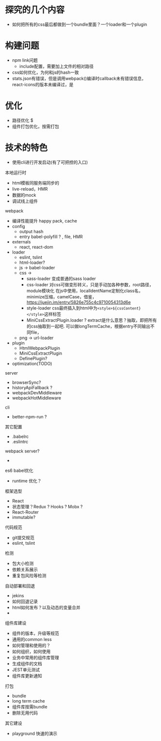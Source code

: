 # 探究的几个内容

* 如何把所有的css最后都做到一个bundle里面？一个loader和一个plugin

# 构建问题

* npm link问题
    * include配置，需要加上文件的相对路径
* css如何优化，为何和js的hash一致
* stats.json有错误，但是调用webpack()编译时callback未有错误信息，react-icons的版本未编译过，是

# 优化

* 路径优化 $
* 组件打包优化，按需打包

# 技术的特色

* 使用cli进行开发启动(有了可把控的入口)

本地运行时

* html模板同服务端同步的
* live-reload，HMR
* 数据的mock
* 调试线上组件

webpack

* 编译性能提升 happy pack, cache
* config
    * output hash
    * entry babel-polyfill ? , file, HMR
* externals 
    * react, react-dom
* loader 
    * eslint, tslint
    * html-loader?
    * js -> babel-loader
    * css -> 
        * sass-loader 变成普通的sass loader
        * css-loader 对css可做变形转义，只是手动加各种参数，root路径，module模块化 在js中使用，localIdentName定制化class名，minimize压缩，camelCase，借鉴，https://juejin.im/entry/5826e755c4c9710054313d6e
        * style-loader css最终插入到html中为`<style>${cssContent}</style>`这样标签
        * MiniCssExtractPlugin.loader ? extract是什么意思？抽取，即把所有的css抽取到一起吧. 可以做longTermCache，根据entry不同输出不同file，
    * png -> url-loader
* plugin 
    * HtmlWebpackPlugin
    * MiniCssExtractPlugin
    * DefinePlugin?
* optimization(TODO)

server

* browserSync?
* historyApiFallback ?
* webpackDevMiddleware
* webpackHotMiddleware

cli 

* better-npm-run ? 

其它配置

* .babelrc
* .eslintrc

webpack server?

* 

es6 babel优化

* runtime 优化？

框架选型

* React
* 状态管理？Redux ? Hooks ? Mobx ?
* React-Router
* immutable?

代码规范

* git提交规范
* eslint, tslint

检测

* 包大小检测
* 依赖关系展示
* 重复包风险等检测

自动部署和回退

* jekins
* 如何回退记录
* html如何发布？以及动态的变量合并
* 

组件库建设

* 组件的版本，升级等规范
* 通用的common less
* 如何管理和使用的？
* 如何组织，如何使用
* 业务中常用的组件库管理
* 生成组件的文档
* JEST单元测试
* 组件库更新通知

打包

* bundle
* long term cache
* 组件库按需bundle
* 删除无用代码

其它建设

* playground 快速的演示